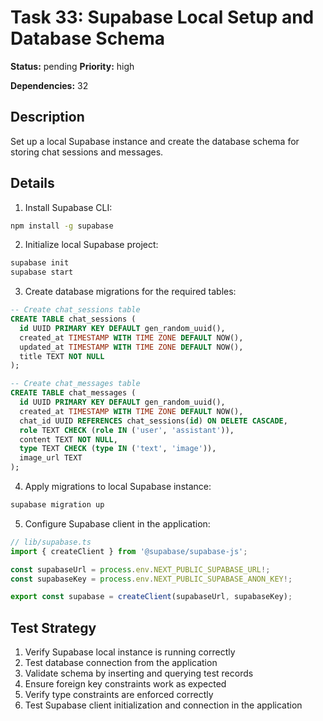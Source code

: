 # Task 33: Supabase Local Setup and Database Schema

**Status:** pending
**Priority:** high

**Dependencies:** 32

## Description
Set up a local Supabase instance and create the database schema for storing chat sessions and messages.

## Details
1. Install Supabase CLI:
```bash
npm install -g supabase
```
2. Initialize local Supabase project:
```bash
supabase init
supabase start
```
3. Create database migrations for the required tables:
```sql
-- Create chat_sessions table
CREATE TABLE chat_sessions (
  id UUID PRIMARY KEY DEFAULT gen_random_uuid(),
  created_at TIMESTAMP WITH TIME ZONE DEFAULT NOW(),
  updated_at TIMESTAMP WITH TIME ZONE DEFAULT NOW(),
  title TEXT NOT NULL
);

-- Create chat_messages table
CREATE TABLE chat_messages (
  id UUID PRIMARY KEY DEFAULT gen_random_uuid(),
  created_at TIMESTAMP WITH TIME ZONE DEFAULT NOW(),
  chat_id UUID REFERENCES chat_sessions(id) ON DELETE CASCADE,
  role TEXT CHECK (role IN ('user', 'assistant')),
  content TEXT NOT NULL,
  type TEXT CHECK (type IN ('text', 'image')),
  image_url TEXT
);
```
4. Apply migrations to local Supabase instance:
```bash
supabase migration up
```
5. Configure Supabase client in the application:
```typescript
// lib/supabase.ts
import { createClient } from '@supabase/supabase-js';

const supabaseUrl = process.env.NEXT_PUBLIC_SUPABASE_URL!;
const supabaseKey = process.env.NEXT_PUBLIC_SUPABASE_ANON_KEY!;

export const supabase = createClient(supabaseUrl, supabaseKey);
```

## Test Strategy
1. Verify Supabase local instance is running correctly
2. Test database connection from the application
3. Validate schema by inserting and querying test records
4. Ensure foreign key constraints work as expected
5. Verify type constraints are enforced correctly
6. Test Supabase client initialization and connection in the application


